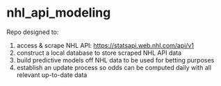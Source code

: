 # nhl_api_modeling

Repo designed to:

1) access & scrape NHL API: https://statsapi.web.nhl.com/api/v1
2) construct a local database to store scraped NHL API data
3) build predictive models off NHL data to be used for betting purposes
4) establish an update process so odds can be computed daily with all relevant up-to-date data
